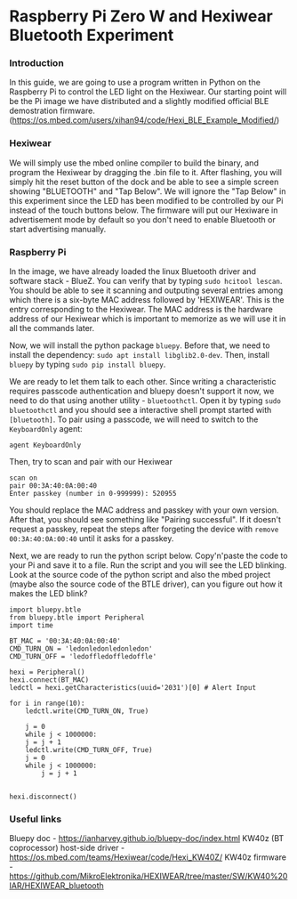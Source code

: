 Raspberry Pi Zero W and Hexiwear Bluetooth Experiment
===
### Introduction
In this guide, we are going to use a program written in Python on the Raspberry Pi to control the LED light on the Hexiwear. Our starting point will be the Pi image we have distributed and a slightly modified official BLE demostration firmware. (https://os.mbed.com/users/xihan94/code/Hexi_BLE_Example_Modified/)

### Hexiwear
We will simply use the mbed online compiler to build the binary, and program the Hexiwear by dragging the .bin file to it. After flashing, you will simply hit the reset button of the dock and be able to see a simple screen showing "BLUETOOTH" and "Tap Below". We will ignore the "Tap Below" in this experiment since the LED has been modified to be controlled by our Pi instead of the touch buttons below. The firmware will put our Hexiware in advertisement mode by default so you don't need to enable Bluetooth or start advertising manually.

### Raspberry Pi
In the image, we have already loaded the linux Bluetooth driver and software stack - BlueZ. You can verify that by typing `sudo hcitool lescan`. You should be able to see it scanning and outputing several entries among which there is a six-byte MAC address followed by 'HEXIWEAR'. This is the entry corresponding to the Hexiwear. The MAC address is the hardware address of our Hexiwear which is important to memorize as we will use it in all the commands later.

Now, we will install the python package `bluepy`. Before that, we need to install the dependency: `sudo apt install libglib2.0-dev`. Then, install `bluepy` by typing `sudo pip install bluepy`.

We are ready to let them talk to each other. Since writing a characteristic requires passcode authentication and bluepy doesn't support it now, we need to do that using another utility - `bluetoothctl`. Open it by typing `sudo bluetoothctl` and you should see a interactive shell prompt started with `[bluetooth]`. To pair using a passcode, we will need to switch to the `KeyboardOnly` agent:

```
agent KeyboardOnly
```
Then, try to scan and pair with our Hexiwear
```
scan on
pair 00:3A:40:0A:00:40
Enter passkey (number in 0-999999): 520955
```
You should replace the MAC address and passkey with your own version. After that, you should see something like "Pairing successful". If it doesn't request a passkey, repeat the steps after forgeting the device with `remove 00:3A:40:0A:00:40` until it asks for a passkey.

Next, we are ready to run the python script below. Copy'n'paste the code to your Pi and save it to a file. Run the script and you will see the LED blinking. Look at the source code of the python script and also the mbed project (maybe also the source code of the BTLE driver), can you figure out how it makes the LED blink?

```
import bluepy.btle
from bluepy.btle import Peripheral
import time

BT_MAC = '00:3A:40:0A:00:40'
CMD_TURN_ON = 'ledonledonledonledon'
CMD_TURN_OFF = 'ledoffledoffledoffle'

hexi = Peripheral()
hexi.connect(BT_MAC)
ledctl = hexi.getCharacteristics(uuid='2031')[0] # Alert Input

for i in range(10):
    ledctl.write(CMD_TURN_ON, True)
    
    j = 0
    while j < 1000000:
	j = j + 1
    ledctl.write(CMD_TURN_OFF, True)
    j = 0
    while j < 1000000:
        j = j + 1


hexi.disconnect()
```

### Useful links
Bluepy doc - https://ianharvey.github.io/bluepy-doc/index.html
KW40z (BT coprocessor) host-side driver - https://os.mbed.com/teams/Hexiwear/code/Hexi_KW40Z/
KW40z firmware - https://github.com/MikroElektronika/HEXIWEAR/tree/master/SW/KW40%20IAR/HEXIWEAR_bluetooth

